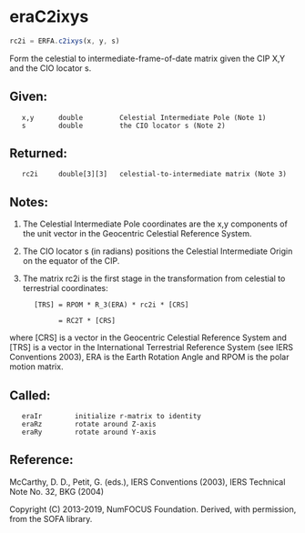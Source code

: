 # eraC2ixys

```js
rc2i = ERFA.c2ixys(x, y, s)
```

Form the celestial to intermediate-frame-of-date matrix given the CIP
X,Y and the CIO locator s.

## Given:
```
   x,y      double         Celestial Intermediate Pole (Note 1)
   s        double         the CIO locator s (Note 2)
```

## Returned:
```
   rc2i     double[3][3]   celestial-to-intermediate matrix (Note 3)
```

## Notes:

1) The Celestial Intermediate Pole coordinates are the x,y
   components of the unit vector in the Geocentric Celestial
   Reference System.

2) The CIO locator s (in radians) positions the Celestial
   Intermediate Origin on the equator of the CIP.

3) The matrix rc2i is the first stage in the transformation from
   celestial to terrestrial coordinates:

```
      [TRS] = RPOM * R_3(ERA) * rc2i * [CRS]

            = RC2T * [CRS]
```

   where [CRS] is a vector in the Geocentric Celestial Reference
   System and [TRS] is a vector in the International Terrestrial
   Reference System (see IERS Conventions 2003), ERA is the Earth
   Rotation Angle and RPOM is the polar motion matrix.

## Called:
```
   eraIr        initialize r-matrix to identity
   eraRz        rotate around Z-axis
   eraRy        rotate around Y-axis
```

## Reference:

   McCarthy, D. D., Petit, G. (eds.), IERS Conventions (2003),
   IERS Technical Note No. 32, BKG (2004)

Copyright (C) 2013-2019, NumFOCUS Foundation.
Derived, with permission, from the SOFA library.
